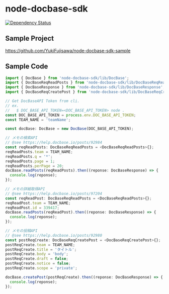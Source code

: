 # node-docbase-sdk

[![Dependency Status](https://beta.gemnasium.com/badges/github.com/YukiFujisawa/node-docbase-sdk.svg)](https://beta.gemnasium.com/projects/github.com/YukiFujisawa/node-docbase-sdk)

## Sample Project

https://github.com/YukiFujisawa/node-docbase-sdk-sample

## Sample Code

```typescript
import { DocBase } from 'node-docbase-sdk/lib/DocBase';
import { DocBaseReqReadPosts } from 'node-docbase-sdk/lib/DocBaseReqReadPosts';
import { DocBaseResponse } from 'node-docbase-sdk/lib/DocBaseResponse';
import { DocBaseReqCreatePost } from 'node-docbase-sdk/lib/DocBaseReqCreatePost';

// Get DocBaseAPI Token from cli.
// ex.
//   $ DOC_BASE_API_TOKEN=<DOC_BASE_API_TOKEN> node .
const DOC_BASE_API_TOKEN = process.env.DOC_BASE_API_TOKEN;
const TEAM_NAME = 'teamName';

const docBase: DocBase = new DocBase(DOC_BASE_API_TOKEN);

// メモの検索API
// @see https://help.docbase.io/posts/92984
const reqReadPosts: DocBaseReqReadPosts = <DocBaseReqReadPosts>{};
reqReadPosts.team = TEAM_NAME;
reqReadPosts.q = '*';
reqReadPosts.page = 1;
reqReadPosts.perPage = 20;
docBase.readPosts(reqReadPosts).then((reponse: DocBaseResponse) => {
  console.log(reponse);
});

// メモの詳細取得API
// @see https://help.docbase.io/posts/97204
const reqReadPost: DocBaseReqReadPosts = <DocBaseReqReadPosts>{};
reqReadPost.team = TEAM_NAME;
reqReadPost.id = 339417;
docBase.readPosts(reqReadPost).then((reponse: DocBaseResponse) => {
  console.log(reponse);
});

// メモの投稿API
// @see https://help.docbase.io/posts/92980
const postReqCreate: DocBaseReqCreatePost = <DocBaseReqCreatePost>{};
postReqCreate.team = TEAM_NAME;
postReqCreate.title = 'タイトル';
postReqCreate.body = 'body';
postReqCreate.draft = false;
postReqCreate.notice = false;
postReqCreate.scope = 'private';

docBase.createPost(postReqCreate).then((reponse: DocBaseResponse) => {
  console.log(reponse);
});
```
